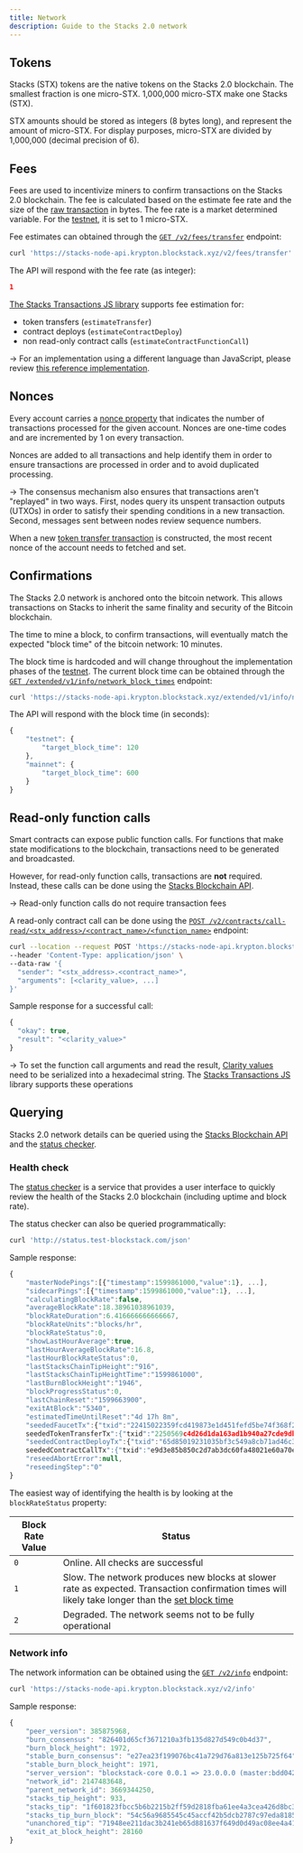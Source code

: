 ```yaml
---
title: Network
description: Guide to the Stacks 2.0 network
---
```


## Tokens

Stacks (STX) tokens are the native tokens on the Stacks 2.0 blockchain. The smallest fraction is one micro-STX. 1,000,000 micro-STX make one Stacks (STX).

STX amounts should be stored as integers (8 bytes long), and represent the amount of micro-STX. For display purposes, micro-STX are divided by 1,000,000 (decimal precision of 6).

## Fees

Fees are used to incentivize miners to confirm transactions on the Stacks 2.0 blockchain. The fee is calculated based on the estimate fee rate and the size of the [raw transaction](http://localhost:3000/stacks-blockchain/transactions#serialization) in bytes. The fee rate is a market determined variable. For the [testnet](/stacks-blockchain/testnet), it is set to 1 micro-STX.

Fee estimates can obtained through the [`GET /v2/fees/transfer`](https://blockstack.github.io/stacks-blockchain-api/#operation/get_fee_transfer) endpoint:

```bash
curl 'https://stacks-node-api.krypton.blockstack.xyz/v2/fees/transfer'
```

The API will respond with the fee rate (as integer):

```json
1
```

[The Stacks Transactions JS library](https://github.com/blockstack/stacks-transactions-js) supports fee estimation for:

- token transfers (`estimateTransfer`)
- contract deploys (`estimateContractDeploy`)
- non read-only contract calls (`estimateContractFunctionCall`)

-> For an implementation using a different language than JavaScript, please review [this reference implementation](https://github.com/blockstack/stacks-transactions-js/blob/master/src/builders.ts#L97).

## Nonces

Every account carries a [nonce property](https://en.wikipedia.org/wiki/Cryptographic_nonce) that indicates the number of transactions processed for the given account. Nonces are one-time codes and are incremented by 1 on every transaction.

Nonces are added to all transactions and help identify them in order to ensure transactions are processed in order and to avoid duplicated processing.

-> The consensus mechanism also ensures that transactions aren't "replayed" in two ways. First, nodes query its unspent transaction outputs (UTXOs) in order to satisfy their spending conditions in a new transaction. Second, messages sent between nodes review sequence numbers.

When a new [token transfer transaction](/stacks-blockchain/transactions#stacks-token-transfer) is constructed, the most recent nonce of the account needs to fetched and set.

## Confirmations

The Stacks 2.0 network is anchored onto the bitcoin network. This allows transactions on Stacks to inherit the same finality and security of the Bitcoin blockchain.

The time to mine a block, to confirm transactions, will eventually match the expected "block time" of the bitcoin network: 10 minutes.

The block time is hardcoded and will change throughout the implementation phases of the [testnet](/stacks-blockchain/testnet). The current block time can be obtained through the [`GET /extended/v1/info/network_block_times`](https://blockstack.github.io/stacks-blockchain-api/#operation/get_network_block_times) endpoint:

```bash
curl 'https://stacks-node-api.krypton.blockstack.xyz/extended/v1/info/network_block_times'
```

The API will respond with the block time (in seconds):

```js
{
    "testnet": {
        "target_block_time": 120
    },
    "mainnet": {
        "target_block_time": 600
    }
}
```

## Read-only function calls

Smart contracts can expose public function calls. For functions that make state modifications to the blockchain, transactions need to be generated and broadcasted.

However, for read-only function calls, transactions are **not** required. Instead, these calls can be done using the [Stacks Blockchain API](/references/stacks-blockchain-api).

-> Read-only function calls do not require transaction fees

A read-only contract call can be done using the [`POST /v2/contracts/call-read/<stx_address>/<contract_name>/<function_name>`](https://blockstack.github.io/stacks-blockchain-api/#operation/call_read_only_function) endpoint:

```bash
curl --location --request POST 'https://stacks-node-api.krypton.blockstack.xyz/v2/contracts/call-read/<stx_address>/<contract_name>/<function_name>' \
--header 'Content-Type: application/json' \
--data-raw '{
  "sender": "<stx_address>.<contract_name>",
  "arguments": [<clarity_value>, ...]
}'
```

Sample response for a successful call:

```js
{
  "okay": true,
  "result": "<clarity_value>"
}
```

-> To set the function call arguments and read the result, [Clarity values](http://localhost:3000/stacks-blockchain/transactions#clarity-value-types) need to be serialized into a hexadecimal string. The [Stacks Transactions JS](https://github.com/blockstack/stacks-transactions-js) library supports these operations

## Querying

Stacks 2.0 network details can be queried using the [Stacks Blockchain API](/references/stacks-blockchain-api) and the [status checker](http://status.test-blockstack.com/).

### Health check

The [status checker](http://status.test-blockstack.com/) is a service that provides a user interface to quickly review the health of the Stacks 2.0 blockchain (including uptime and block rate).

The status checker can also be queried programmatically:

```bash
curl 'http://status.test-blockstack.com/json'
```

Sample response:

```js
{
    "masterNodePings":[{"timestamp":1599861000,"value":1}, ...],
    "sidecarPings":[{"timestamp":1599861000,"value":1}, ...],
    "calculatingBlockRate":false,
    "averageBlockRate":18.38961038961039,
    "blockRateDuration":6.416666666666667,
    "blockRateUnits":"blocks/hr",
    "blockRateStatus":0,
    "showLastHourAverage":true,
    "lastHourAverageBlockRate":16.8,
    "lastHourBlockRateStatus":0,
    "lastStacksChainTipHeight":"916",
    "lastStacksChainTipHeightTime":"1599861000",
    "lastBurnBlockHeight":"1946",
    "blockProgressStatus":0,
    "lastChainReset":"1599663900",
    "exitAtBlock":"5340",
    "estimatedTimeUntilReset":"4d 17h 8m",
    "seededFaucetTx":{"txid":"22415022359fcd419873e1d451fefd5be74f368f2857626a996efe0127680979","broadcasted":"1599858480","status":"success"},"
    seededTokenTransferTx":{"txid":"2250569c4d26d1da163ad1b940a27cde9db73d1b523f3fb50b13b7068f85903e","broadcasted":"1599858960","status":"success"},
    "seededContractDeployTx":{"txid":"65d85019231035bf3c549a8cb71ad46c3ac231bfb7269eee3bfff2dd9a60a606","broadcasted":"1599859680","status":"success"},"
    seededContractCallTx":{"txid":"e9d3e85b850c2d7ab3dc60fa48021e60a70e076519906a0c9e82ee52aab63e4c","broadcasted":"1599860160","status":"success"},
    "reseedAbortError":null,
    "reseedingStep":"0"
}
```

The easiest way of identifying the health is by looking at the `blockRateStatus` property:

| **Block Rate Value** | **Status**                                                                                                                                                                                   |
| -------------------- | -------------------------------------------------------------------------------------------------------------------------------------------------------------------------------------------- |
| `0`                  | Online. All checks are successful                                                                                                                                                            |
| `1`                  | Slow. The network produces new blocks at slower rate as expected. Transaction confirmation times will likely take longer than the [set block time](/stacks-blockchain/network#confirmations) |
| `2`                  | Degraded. The network seems not to be fully operational                                                                                                                                      |

### Network info

The network information can be obtained using the [`GET /v2/info`](https://blockstack.github.io/stacks-blockchain-api/#operation/get_core_api_info) endpoint:

```bash
curl 'https://stacks-node-api.krypton.blockstack.xyz/v2/info'
```

Sample response:

```js
{
    "peer_version": 385875968,
    "burn_consensus": "826401d65cf3671210a3fb135d827d549c0b4d37",
    "burn_block_height": 1972,
    "stable_burn_consensus": "e27ea23f199076bc41a729d76a813e125b725f64",
    "stable_burn_block_height": 1971,
    "server_version": "blockstack-core 0.0.1 => 23.0.0.0 (master:bdd042242+, release build, linux [x86_64]",
    "network_id": 2147483648,
    "parent_network_id": 3669344250,
    "stacks_tip_height": 933,
    "stacks_tip": "1f601823fbcc5b6b2215b2ff59d2818fba61ee4a3cea426d8bc3dbb268005d8f",
    "stacks_tip_burn_block": "54c56a9685545c45accf42b5dcb2787c97eda8185a1c794daf9b5a59d4807abc",
    "unanchored_tip": "71948ee211dac3b241eb65d881637f649d0d49ac08ee4a41c29217d3026d7aae",
    "exit_at_block_height": 28160
}
```

